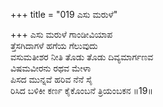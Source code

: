 +++
title = "019 ಎಸು ಮರುಳೆ"

+++
ಎಸು ಮರುಳೆ ಗಾಂಡೀವಿಯಾಪ   
ತ್ತೆಸಗಿದಾಗಳೆ ಹಗೆಯ ಗೆಲುವುದು   
ವಸುಮತೀಶರ ನೀತಿ ತೊಡು ತೊಡು ದಿವ್ಯಮಾರ್ಗಣವ   
ವಿಷಮವೀರನು ರಥವ ಮೇಳಾ   
ಪಿಸದ ಮುನ್ನವೆ ಹರಿವ ನೆನೆ ಸೈ   
ರಿಸಿದ ಬಳಿಕೀ ಕರ್ಣ ಕೈಕೊಂಬನೆ ತ್ರಿಯಂಬಕನ       ॥19॥